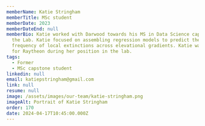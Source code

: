 ```yaml
---
memberName: Katie Stringham
memberTitle: MSc student
memberDate: 2023
memberDateEnd: null
memberBio: Katie worked with Darwood towards his MS in Data Science capstone in
  the Lab. Katie focused on assembling regression models to predict the
  frequency of local extinctions across elevational gradients. Katie was working
  for Raytheon during her position in the lab.
tags:
  - Former
  - MSc capstone student
linkedin: null
email: katiepstringham@gmail.com
link: null
resume: null
image: /assets/images/our-team/katie-stringham.png
imageAlt: Portrait of Katie Stringham
order: 170
date: 2024-04-17T10:45:00.000Z
---
```

